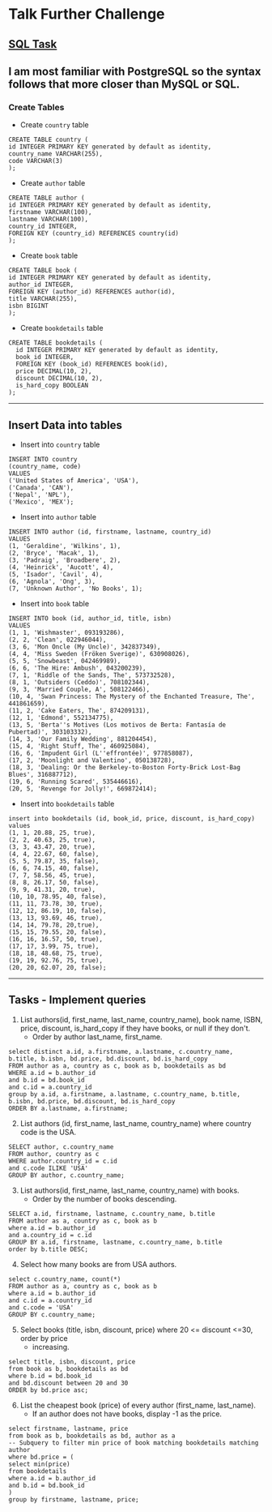 # Talk Further Challenge

## [SQL Task](https://drive.google.com/drive/u/0/folders/1eEac7X-JRnl9k9W9nv8LNkKyBOGBR8Tu)

## I am most familiar with PostgreSQL so the syntax follows that more closer than MySQL or SQL.

### Create Tables
- Create `country` table
```
CREATE TABLE country (
id INTEGER PRIMARY KEY generated by default as identity,
country_name VARCHAR(255),
code VARCHAR(3)
);
```

- Create `author` table
```
CREATE TABLE author (
id INTEGER PRIMARY KEY generated by default as identity,
firstname VARCHAR(100),
lastname VARCHAR(100),
country_id INTEGER,
FOREIGN KEY (country_id) REFERENCES country(id)
);
```

- Create `book` table
```
CREATE TABLE book (
id INTEGER PRIMARY KEY generated by default as identity,
author_id INTEGER,
FOREIGN KEY (author_id) REFERENCES author(id),
title VARCHAR(255),
isbn BIGINT
);
```

- Create `bookdetails` table
```
CREATE TABLE bookdetails (
  id INTEGER PRIMARY KEY generated by default as identity,
  book_id INTEGER,
  FOREIGN KEY (book_id) REFERENCES book(id),
  price DECIMAL(10, 2),
  discount DECIMAL(10, 2),
  is_hard_copy BOOLEAN
);
```
<hr/>

## Insert Data into tables

- Insert into `country` table
```
INSERT INTO country
(country_name, code)
VALUES
('United States of America', 'USA'),
('Canada', 'CAN'),
('Nepal', 'NPL'),
('Mexico', 'MEX');
```

- Insert into `author` table
```
INSERT INTO author (id, firstname, lastname, country_id)
VALUES
(1, 'Geraldine', 'Wilkins', 1),
(2, 'Bryce', 'Macak', 1),
(3, 'Padraig', 'Broadbere', 2),
(4, 'Heinrick', 'Aucott', 4),
(5, 'Isador', 'Cavil', 4),
(6, 'Agnola', 'Ong', 3),
(7, 'Unknown Author', 'No Books', 1);
```

- Insert into `book` table
```
INSERT INTO book (id, author_id, title, isbn)
VALUES
(1, 1, 'Wishmaster', 093193286),
(2, 2, 'Clean', 022946044),
(3, 6, 'Mon Oncle (My Uncle)', 342837349),
(4, 4, 'Miss Sweden (Fröken Sverige)', 630908026),
(5, 5, 'Snowbeast', 042469989),
(6, 6, 'The Hire: Ambush', 043200239),
(7, 1, 'Riddle of the Sands, The', 573732528),
(8, 1, 'Outsiders (Ceddo)', 708102344),
(9, 3, 'Married Couple, A', 508122466),
(10, 4, 'Swan Princess: The Mystery of the Enchanted Treasure, The', 441861659),
(11, 2, 'Cake Eaters, The', 874209131),
(12, 1, 'Edmond', 552134775),
(13, 5, 'Berta''s Motives (Los motivos de Berta: Fantasía de Pubertad)', 303103332),
(14, 3, 'Our Family Wedding', 881204454),
(15, 4, 'Right Stuff, The', 460925084),
(16, 6, 'Impudent Girl (L''effrontée)', 977858087),
(17, 2, 'Moonlight and Valentino', 050138728),
(18, 3, 'Dealing: Or the Berkeley-to-Boston Forty-Brick Lost-Bag Blues', 316887712),
(19, 6, 'Running Scared', 535446616),
(20, 5, 'Revenge for Jolly!', 669872414);
```

- Insert into `bookdetails` table
```
insert into bookdetails (id, book_id, price, discount, is_hard_copy)
values
(1, 1, 20.88, 25, true),
(2, 2, 40.63, 25, true),
(3, 3, 43.47, 20, true),
(4, 4, 22.67, 60, false),
(5, 5, 79.87, 35, false),
(6, 6, 74.15, 40, false),
(7, 7, 58.56, 45, true),
(8, 8, 26.17, 50, false),
(9, 9, 41.31, 20, true),
(10, 10, 78.95, 40, false),
(11, 11, 73.78, 30, true),
(12, 12, 86.19, 10, false),
(13, 13, 93.69, 46, true),
(14, 14, 79.78, 20,true),
(15, 15, 79.55, 20, false),
(16, 16, 16.57, 50, true),
(17, 17, 3.99, 75, true),
(18, 18, 48.68, 75, true),
(19, 19, 92.76, 75, true),
(20, 20, 62.07, 20, false);
```

<hr/>

## Tasks - Implement queries

1. List authors(id, first_name, last_name, country_name), book name, ISBN, price, discount, is_hard_copy if they have books, or null if they don't.
    - Order by author last_name, first_name.
```
select distinct a.id, a.firstname, a.lastname, c.country_name, b.title, b.isbn, bd.price, bd.discount, bd.is_hard_copy
FROM author as a, country as c, book as b, bookdetails as bd
WHERE a.id = b.author_id
and b.id = bd.book_id
and c.id = a.country_id
group by a.id, a.firstname, a.lastname, c.country_name, b.title, b.isbn, bd.price, bd.discount, bd.is_hard_copy
ORDER BY a.lastname, a.firstname;
```
2. List authors (id, first_name, last_name, country_name) where country code is the USA.
```
SELECT author, c.country_name
FROM author, country as c
WHERE author.country_id = c.id
and c.code ILIKE 'USA'
GROUP BY author, c.country_name;
```

3. List authors(id, first_name, last_name, country_name) with books.
    - Order by the number of books descending.
```
SELECT a.id, firstname, lastname, c.country_name, b.title
FROM author as a, country as c, book as b
where a.id = b.author_id
and a.country_id = c.id
GROUP BY a.id, firstname, lastname, c.country_name, b.title
order by b.title DESC;
```

4. Select how many books are from USA authors.
```
select c.country_name, count(*)
FROM author as a, country as c, book as b
where a.id = b.author_id
and c.id = a.country_id
and c.code = 'USA'
GROUP BY c.country_name;
```

5. Select books (title, isbn, discount, price) where 20 <= discount <=30, order by price
    - increasing.
```
select title, isbn, discount, price
from book as b, bookdetails as bd
where b.id = bd.book_id
and bd.discount between 20 and 30
ORDER by bd.price asc;
```

6. List the cheapest book (price) of every author (first_name, last_name).
    - If an author does not have books, display -1 as the price.
```
select firstname, lastname, price
from book as b, bookdetails as bd, author as a
-- Subquery to filter min price of book matching bookdetails matching author
where bd.price = (
select min(price)
from bookdetails
where a.id = b.author_id
and b.id = bd.book_id
)
group by firstname, lastname, price;
```
